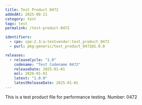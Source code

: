 ```yaml
---
title: Test Product 0472
addedAt: 2025-08-21
category: test
tags: test
permalink: /test-product-0472

identifiers:
  - cpe: cpe:2.3:a:testvendor:test_product_0472
  - purl: pkg:generic/test_product_0472@1.0.0

releases:
  - releaseCycle: "1.0"
    codename: "Test Codename 0472"
    releaseDate: 2025-01-01
    eol: 2026-01-01
    latest: "1.0.0"
    latestReleaseDate: 2025-01-01
---
```


This is a test product file for performance testing. Number: 0472
